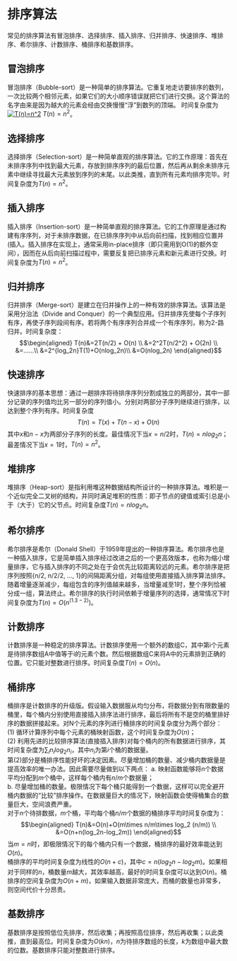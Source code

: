 # 排序算法
常见的排序算法有冒泡排序、选择排序、插入排序、归并排序、快速排序、堆排序、希尔排序、计数排序、桶排序和基数排序。
## 冒泡排序
冒泡排序（Bubble-sort）是一种简单的排序算法。它重复地走访要排序的数列，一次比较两个相邻元素，如果它们的大小顺序错误就把它们进行交换。这个算法的名字由来是因为越大的元素会经由交换慢慢“浮”到数列的顶端。
时间复杂度为 <a href="https://www.codecogs.com/eqnedit.php?latex=T(n)=n^2" target="_blank"><img src="https://latex.codecogs.com/gif.latex?T(n)=n^2" title="T(n)=n^2" /></a>
$T(n)=n^2$。

## 选择排序
选择排序（Selection-sort）是一种简单直观的排序算法。它的工作原理：首先在未排序序列中找到最大元素，存放到排序序列的最后位置，然后再从剩余未排序元素中继续寻找最大元素放到序列的末尾。以此类推，直到所有元素均排序完毕。时间复杂度为$T(n)=n^2$。

## 插入排序
插入排序（Insertion-sort）是一种简单直观的排序算法。它的工作原理是通过构建有序序列，对于未排序数据，在已排序序列中从后向前扫描，找到相应位置并(插入。插入排序在实现上，通常采用in-place排序（即只需用到O(1)的额外空间），因而在从后向前扫描过程中，需要反复把已排序元素和新元素进行交换。时间复杂度为$T(n)=n^2$。

## 归并排序
归并排序（Merge-sort）是建立在归并操作上的一种有效的排序算法。该算法是采用分治法（Divide and Conquer）的一个典型应用。归并排序先使每个子序列有序，再使子序列段间有序。若将两个有序序列合并成一个有序序列，称为2-路归并。时间复杂度：
$$\begin{aligned}
T(n)&=2T(n/2) + O(n)  \\
&=2^2T(n/2^2) + O(2n) \\
&=......\\
&=2^{log_2n}T(1)+O(nlog_2n)\\
&=O(nlog_2n)
\end{aligned}$$

## 快速排序
快速排序的基本思想：通过一趟排序将待排序序列分割成独立的两部分，其中一部分记录的序列值均比另一部分的序列值小。分别对两部分子序列继续进行排序，以达到整个序列有序。时间复杂度
$$T(n)=T(x)+T(n - x) + O(n)$$
其中$x$和$n-x$为两部分子序列的长度。最佳情况下当$x=n/2$时，$T(n)=nlog_2n$；最差情况下当$x=1$时，$T(n)=n^2$。

## 堆排序
堆排序（Heap-sort）是指利用堆这种数据结构所设计的一种排序算法。堆积是一个近似完全二叉树的结构，并同时满足堆积的性质：即子节点的键值或索引总是小于（大于）它的父节点。时间复杂度$T(n)=nlog_2n$。

## 希尔排序
希尔排序是希尔（Donald Shell）于1959年提出的一种排序算法。希尔排序也是一种插入排序，它是简单插入排序经过改进之后的一个更高效版本，也称为缩小增量排序，它与插入排序的不同之处在于会优先比较距离较远的元素。希尔排序是把序列按照{n/2, n/2/2, ..., 1}的间隔距离分组，对每组使用直接插入排序算法排序。随着增量逐渐减少，每组包含的序列值越来越多，当增量减至1时，整个序列恰被分成一组，算法终止。希尔排序的执行时间依赖于增量序列的选择，通常情况下时间复杂度为$T(n)=O(n^{(1.3-2)})$。

## 计数排序
计数排序是一种稳定的排序算法。计数排序使用一个额外的数组C，其中第i个元素是待排序数组A中值等于i的元素个数。然后根据数组C来将A中的元素排到正确的位置。它只能对整数进行排序。时间复杂度$T(n) = O(n)$。

## 桶排序
桶排序是计数排序的升级版。假设输入数据服从均匀分布，将数据分到有限数量的桶里，每个桶内分别使用直接插入排序法进行排序，最后将所有不是空的桶里排好序的数据拼接起来。对N个元素的序列进行桶排序的时间复杂度分为两个部分：\
(1) 循环计算序列中每个元素的桶映射函数，这个时间复杂度为$O(n)$；\
(2) 利用先进的比较排序算法(直接插入排序)对每个桶内的所有数据进行排序，其时间复杂度为$\sum_in_ilog_2{n_i}$，其中$n_i$为第$i$个桶的数据量。\
第(2)部分是桶排序性能好坏的决定因素。尽量增加桶的数量、减少桶内数据量是提高效率的唯一办法。因此需要尽量做到以下两点：
a. 映射函数能够将$n$个数据平均分配到$m$个桶中，这样每个桶内有$n/m$个数据量；\
b. 尽量增加桶的数量。极限情况下每个桶只能得到一个数据，这样可以完全避开桶内数据的“比较”排序操作。在数据量巨大的情况下，映射函数会使得桶集合的数量巨大，空间浪费严重。\
对于$n$个待排数据，$m$个桶，平均每个桶$n/m$个数据的桶排序平均时间复杂度为：\
$$\begin{aligned}
T(n)&=O(n)+O(m\times n/m\times log_2 (n/m))  \\
&=O(n+n(log_2n-log_2m))
\end{aligned}$$
当$m=n$时，即极限情况下的每个桶内只有一个数据，桶排序的最好效率能达到$O(n)$。\
桶排序的平均时间复杂度为线性的$O(n+c)$，其中$c=n(log_2n-log_2m)$。如果相对于同样的$n$，桶数量$m$越大，其效率越高，最好的时间复杂度可以达到$O(n)$。桶排序的空间复杂度为$O(n+m)$，如果输入数据非常庞大，而桶的数量也非常多，则空间代价十分昂贵。

## 基数排序
基数排序是按照低位先排序，然后收集；再按照高位排序，然后再收集；以此类推，直到最高位。时间复杂度为$O(kn)$，$n$为待排序数组的长度，$k$为数组中最大数的位数。基数排序只能对整数进行排序。



